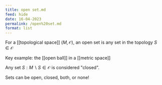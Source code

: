 ```yaml
---
title: open set.md
feed: hide
date: 16-04-2023
permalink: /open%20set.md
format: list
---
```



For a [[topological space]] $(M, \mathcal O)$, an open set is any set in the topology $S\in\mathcal O$

Key example: the [[open ball]] in a [[metric space]]

Any set $S: M\backslash S\in\mathcal O$ is considered "closed".

Sets can be open, closed, both, or none!